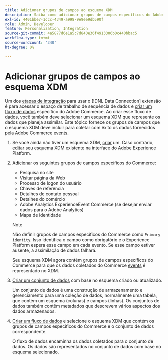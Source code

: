 ```yaml
---
title: Adicionar grupos de campos ao esquema XDM
description: Saiba como adicionar grupos de campos específicos do Adobe Commerce a um esquema XDM.
exl-id: 4401bbe7-1ccc-4349-a998-9e9ee9db590f
role: Admin, Developer
feature: Personalization, Integration
source-git-commit: 4a5877d6e1a5c7d840e36f4913306b0c440bbac5
workflow-type: tm+mt
source-wordcount: '340'
ht-degree: 0%

---
```


# Adicionar grupos de campos ao esquema XDM

Um dos [etapas de integração](overview.md#onboarding-steps) para usar o [!DNL Data Connection] extensão é para acessar o espaço de trabalho de sequência de dados e [criar um fluxo de dados](https://experienceleague.adobe.com/docs/experience-platform/datastreams/overview.html) específico do Adobe Commerce. Ao criar esse fluxo de dados, você também deve selecionar um esquema XDM que represente os dados que planeja assimilar. Este tópico fornece os grupos de campos que o esquema XDM deve incluir para coletar com êxito os dados fornecidos pela Adobe Commerce [events](events.md).

1. Se você ainda não tiver um esquema XDM, [criar](https://experienceleague.adobe.com/docs/experience-platform/xdm/ui/resources/schemas.html#create) um. Caso contrário, [editar](https://experienceleague.adobe.com/docs/experience-platform/xdm/ui/resources/schemas.html#edit) seu esquema XDM existente na interface do Adobe Experience Platform.

1. [Adicionar](https://experienceleague.adobe.com/docs/experience-platform/xdm/ui/resources/schemas.html#add-field-groups) os seguintes grupos de campos específicos do Commerce:

   - Pesquisa no site
   - Visitar página da Web
   - Processo de logon do usuário
   - Chaves de referência
   - Detalhes de contato pessoal
   - Detalhes do comércio
   - Adobe Analytics ExperienceEvent Commerce (se desejar enviar dados para o Adobe Analytics)
   - Mapa de identidade

   >[!NOTE]
   >
   > Não definir grupos de campos específicos do Commerce como `Primary identity`. Isso identifica o campo como obrigatório e o Experience Platform espera esse campo em cada evento. Se esse campo estiver ausente, a assimilação de dados falhará.

   Seu esquema XDM agora contém grupos de campos específicos do Commerce para que os dados coletados do Commerce [events](events.md) é representado no XDM.

1. [Criar um conjunto de dados](https://experienceleague.adobe.com/docs/platform-learn/implement-mobile-sdk/experience-cloud/platform.html#create-a-dataset) com base no esquema criado ou atualizado.

   Um conjunto de dados é uma construção de armazenamento e gerenciamento para uma coleção de dados, normalmente uma tabela, que contém um esquema (colunas) e campos (linhas). Os conjuntos de dados também contêm metadados que descrevem vários aspectos dos dados armazenados.

1. [Criar um fluxo de dados](https://experienceleague.adobe.com/docs/experience-platform/datastreams/overview.html) e selecione o esquema XDM que contém os grupos de campos específicos do Commerce e o conjunto de dados correspondente.

   O fluxo de dados encaminha os dados coletados para o conjunto de dados. Os dados são representados no conjunto de dados com base no esquema selecionado.
